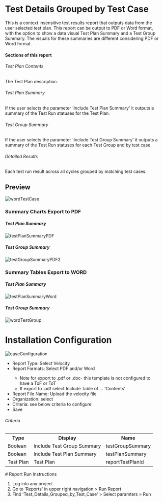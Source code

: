 # Test Details Grouped by Test Case 
This is a context insensitive test results report that outputs data from the user selected test plan. This report can be output to PDF or Word format, with the option to show a data visual Test Plan Summary and a Test Group Summary. The visuals for these summaries are different considering PDF or Word format. 

#### Sections of this report 
######  Test Plan Contents 
The Test Plan description. 
######  Test Plan Summary 
If the user selects the parameter 'Include Test Plan Summary' it outputs a summary of the Test Run statuses for the Test Plan.  
######  Test Group Summary 
If the user selects the parameter 'Include Test Group Summary' it outputs a summary of the Test Run statuses for each Test Group and by test case. 
######  Detailed Results
Each test run result across all cycles grouped by matching test cases.

## Preview 

![wordTestCase](https://github.com/jamasoftware-ps/Community-Reports/assets/99203913/7654ac5f-b4bd-480d-9624-19630a04aa97)

### Summary Charts Export to PDF 

##### Test Plan Summary 

![testPlanSummaryPDF](https://github.com/jamasoftware-ps/Community-Reports/assets/99203913/9f4dacef-e636-4045-83b7-66a3d5844527)

##### Test Group Summary

![testGroupSummaryPDF2](https://github.com/jamasoftware-ps/Community-Reports/assets/99203913/391f2921-7b71-4ed0-a22d-b86b6702c727)

### Summary Tables Export to WORD

##### Test Plan Summary 

![testPlanSummaryWord](https://github.com/jamasoftware-ps/Community-Reports/assets/99203913/375018bd-7798-454a-88fe-e3dccfa8105b)

##### Test Group Summary

![wordTestGroup](https://github.com/jamasoftware-ps/Community-Reports/assets/99203913/616265ae-45f5-4200-b7f4-d03146f1b37c)

# Installation Configuration 

![caseConfiguration](https://github.com/jamasoftware-ps/Community-Reports/assets/99203913/de90672f-67e5-4e79-a730-81802931c79a)

<ul> 
  <li>Report Type: Select Velocity</li>
  <li>Report Formats: Select PDF and/or Word</li>
  <ul>
    <li>Note for export to .pdf or .doc- this template is not configured to have a ToF or ToT</li>
    <li>If export to .pdf select Include Table of ... 'Contents'</li>
  </ul>
  <li>Report File Name: Upload the velocity file</li>
  <li>Organization: select</li>
  <li>Criteria: see below criteria to configure</li>
  <li>Save</li>
</ul>

<h6>Criteria</h6>
<table>
  <tr>
    <th>Type</th>
    <th>Display</th>
    <th>Name</th>
  </tr>
  <tr>
    <td>Boolean</td>
    <td>Include Test Group Summary</td>
    <td>testGroupSummary</td>
  </tr>
  <tr>
    <td>Boolean</td>
    <td>Include Test Plan Summary</td>
    <td>testPlanSummary</td>
  </tr>
   <tr>
    <td>Test Plan</td>
    <td>Test Plan</td>
    <td>reportTestPlanId</td>
  </tr>
</table>
# Report Run Instructions 
<ol>
  <li>Log into any project</li>
  <li>Go to 'Reports' in upper right navigation > Run Report</li>
  <li>Find 'Test_Details_Grouped_by_Test_Case' > Select paramters > Run </li>
</ol>
